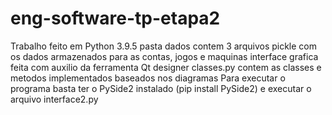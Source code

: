 # eng-software-tp-etapa2
Trabalho feito em Python 3.9.5
pasta dados contem 3 arquivos pickle com os dados armazenados para as contas, jogos e maquinas
interface grafica feita com auxilio da ferramenta Qt designer
classes.py contem as classes e metodos implementados baseados nos diagramas
Para executar o programa basta ter o PySide2 instalado (pip install PySide2)
e executar o arquivo interface2.py
